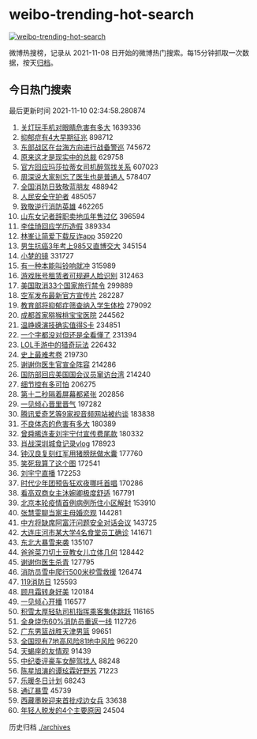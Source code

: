 # weibo-trending-hot-search

[![weibo-trending-hot-search](https://github.com/ameizi/weibo-trending-hot-search/actions/workflows/ci.yml/badge.svg)](https://github.com/ameizi/weibo-trending-hot-search/actions/workflows/ci.yml)

微博热搜榜，记录从 2021-11-08 日开始的微博热门搜索。每15分钟抓取一次数据，按天[归档](./archives)。

## 今日热门搜索

<!-- BEGIN --> 
最后更新时间 2021-11-10 02:34:58.280874 
1. [关灯玩手机对眼睛危害有多大](https://s.weibo.com/weibo?q=%23%E5%85%B3%E7%81%AF%E7%8E%A9%E6%89%8B%E6%9C%BA%E5%AF%B9%E7%9C%BC%E7%9D%9B%E5%8D%B1%E5%AE%B3%E6%9C%89%E5%A4%9A%E5%A4%A7%23&Refer=top) 1639336
1. [抑郁症有4大早期征兆](https://s.weibo.com/weibo?q=%23%E6%8A%91%E9%83%81%E7%97%87%E6%9C%894%E5%A4%A7%E6%97%A9%E6%9C%9F%E5%BE%81%E5%85%86%23&Refer=top) 898712
1. [东部战区在台海方向进行战备警巡](https://s.weibo.com/weibo?q=%23%E4%B8%9C%E9%83%A8%E6%88%98%E5%8C%BA%E5%9C%A8%E5%8F%B0%E6%B5%B7%E6%96%B9%E5%90%91%E8%BF%9B%E8%A1%8C%E6%88%98%E5%A4%87%E8%AD%A6%E5%B7%A1%23&Refer=top) 745672
1. [原来这才是现实中的总裁](https://s.weibo.com/weibo?q=%23%E5%8E%9F%E6%9D%A5%E8%BF%99%E6%89%8D%E6%98%AF%E7%8E%B0%E5%AE%9E%E4%B8%AD%E7%9A%84%E6%80%BB%E8%A3%81%23&Refer=top) 629758
1. [官方回应玛莎拉蒂女司机醉驾找关系](https://s.weibo.com/weibo?q=%23%E5%AE%98%E6%96%B9%E5%9B%9E%E5%BA%94%E7%8E%9B%E8%8E%8E%E6%8B%89%E8%92%82%E5%A5%B3%E5%8F%B8%E6%9C%BA%E9%86%89%E9%A9%BE%E6%89%BE%E5%85%B3%E7%B3%BB%23&Refer=top) 607023
1. [周深说大家别忘了医生也是普通人](https://s.weibo.com/weibo?q=%23%E5%91%A8%E6%B7%B1%E8%AF%B4%E5%A4%A7%E5%AE%B6%E5%88%AB%E5%BF%98%E4%BA%86%E5%8C%BB%E7%94%9F%E4%B9%9F%E6%98%AF%E6%99%AE%E9%80%9A%E4%BA%BA%23&Refer=top) 578407
1. [全国消防日致敬蓝朋友](https://s.weibo.com/weibo?q=%23%E5%85%A8%E5%9B%BD%E6%B6%88%E9%98%B2%E6%97%A5%E8%87%B4%E6%95%AC%E8%93%9D%E6%9C%8B%E5%8F%8B%23&Refer=top) 488942
1. [人民安全守护者](https://s.weibo.com/weibo?q=%23%E4%BA%BA%E6%B0%91%E5%AE%89%E5%85%A8%E5%AE%88%E6%8A%A4%E8%80%85%23&Refer=top) 485057
1. [致敬逆行消防英雄](https://s.weibo.com/weibo?q=%23%E8%87%B4%E6%95%AC%E9%80%86%E8%A1%8C%E6%B6%88%E9%98%B2%E8%8B%B1%E9%9B%84%23&Refer=top) 462265
1. [山东女记者辞职卖地瓜年售过亿](https://s.weibo.com/weibo?q=%23%E5%B1%B1%E4%B8%9C%E5%A5%B3%E8%AE%B0%E8%80%85%E8%BE%9E%E8%81%8C%E5%8D%96%E5%9C%B0%E7%93%9C%E5%B9%B4%E5%94%AE%E8%BF%87%E4%BA%BF%23&Refer=top) 396594
1. [李佳琦回应学历造假](https://s.weibo.com/weibo?q=%23%E6%9D%8E%E4%BD%B3%E7%90%A6%E5%9B%9E%E5%BA%94%E5%AD%A6%E5%8E%86%E9%80%A0%E5%81%87%23&Refer=top) 389334
1. [林峯让简爱下载反诈app](https://s.weibo.com/weibo?q=%23%E6%9E%97%E5%B3%AF%E8%AE%A9%E7%AE%80%E7%88%B1%E4%B8%8B%E8%BD%BD%E5%8F%8D%E8%AF%88app%23&Refer=top) 359220
1. [男生抗癌3年考上985又直博交大](https://s.weibo.com/weibo?q=%23%E7%94%B7%E7%94%9F%E6%8A%97%E7%99%8C3%E5%B9%B4%E8%80%83%E4%B8%8A985%E5%8F%88%E7%9B%B4%E5%8D%9A%E4%BA%A4%E5%A4%A7%23&Refer=top) 345154
1. [小梦的镜](https://s.weibo.com/weibo?q=%23%E5%B0%8F%E6%A2%A6%E7%9A%84%E9%95%9C%23&Refer=top) 331727
1. [有一种本能叫铃响就冲](https://s.weibo.com/weibo?q=%23%E6%9C%89%E4%B8%80%E7%A7%8D%E6%9C%AC%E8%83%BD%E5%8F%AB%E9%93%83%E5%93%8D%E5%B0%B1%E5%86%B2%23&Refer=top) 315989
1. [游戏账号租赁者可规避人脸识别](https://s.weibo.com/weibo?q=%23%E6%B8%B8%E6%88%8F%E8%B4%A6%E5%8F%B7%E7%A7%9F%E8%B5%81%E8%80%85%E5%8F%AF%E8%A7%84%E9%81%BF%E4%BA%BA%E8%84%B8%E8%AF%86%E5%88%AB%23&Refer=top) 312463
1. [美国取消33个国家旅行禁令](https://s.weibo.com/weibo?q=%23%E7%BE%8E%E5%9B%BD%E5%8F%96%E6%B6%8833%E4%B8%AA%E5%9B%BD%E5%AE%B6%E6%97%85%E8%A1%8C%E7%A6%81%E4%BB%A4%23&Refer=top) 299889
1. [空军发布最新官方宣传片](https://s.weibo.com/weibo?q=%23%E7%A9%BA%E5%86%9B%E5%8F%91%E5%B8%83%E6%9C%80%E6%96%B0%E5%AE%98%E6%96%B9%E5%AE%A3%E4%BC%A0%E7%89%87%23&Refer=top) 282287
1. [教育部将抑郁症筛查纳入学生体检](https://s.weibo.com/weibo?q=%23%E6%95%99%E8%82%B2%E9%83%A8%E5%B0%86%E6%8A%91%E9%83%81%E7%97%87%E7%AD%9B%E6%9F%A5%E7%BA%B3%E5%85%A5%E5%AD%A6%E7%94%9F%E4%BD%93%E6%A3%80%23&Refer=top) 279092
1. [成都首家猕猴桃宝宝医院](https://s.weibo.com/weibo?q=%23%E6%88%90%E9%83%BD%E9%A6%96%E5%AE%B6%E7%8C%95%E7%8C%B4%E6%A1%83%E5%AE%9D%E5%AE%9D%E5%8C%BB%E9%99%A2%23&Refer=top) 244562
1. [温峥嵘演技确实值得S卡](https://s.weibo.com/weibo?q=%23%E6%B8%A9%E5%B3%A5%E5%B5%98%E6%BC%94%E6%8A%80%E7%A1%AE%E5%AE%9E%E5%80%BC%E5%BE%97S%E5%8D%A1%23&Refer=top) 234851
1. [一个字都没对但还是全看懂了](https://s.weibo.com/weibo?q=%E4%B8%80%E4%B8%AA%E5%AD%97%E9%83%BD%E6%B2%A1%E5%AF%B9%E4%BD%86%E8%BF%98%E6%98%AF%E5%85%A8%E7%9C%8B%E6%87%82%E4%BA%86&Refer=top) 231394
1. [LOL手游中的猎奇玩法](https://s.weibo.com/weibo?q=%23LOL%E6%89%8B%E6%B8%B8%E4%B8%AD%E7%9A%84%E7%8C%8E%E5%A5%87%E7%8E%A9%E6%B3%95%23&Refer=top) 226432
1. [史上最难考卷](https://s.weibo.com/weibo?q=%23%E5%8F%B2%E4%B8%8A%E6%9C%80%E9%9A%BE%E8%80%83%E5%8D%B7%23&Refer=top) 219730
1. [谢谢你医生官宣全阵容](https://s.weibo.com/weibo?q=%23%E8%B0%A2%E8%B0%A2%E4%BD%A0%E5%8C%BB%E7%94%9F%E5%AE%98%E5%AE%A3%E5%85%A8%E9%98%B5%E5%AE%B9%23&Refer=top) 214286
1. [国防部回应美国国会议员窜访台湾](https://s.weibo.com/weibo?q=%23%E5%9B%BD%E9%98%B2%E9%83%A8%E5%9B%9E%E5%BA%94%E7%BE%8E%E5%9B%BD%E5%9B%BD%E4%BC%9A%E8%AE%AE%E5%91%98%E7%AA%9C%E8%AE%BF%E5%8F%B0%E6%B9%BE%23&Refer=top) 214240
1. [细节控有多可怕](https://s.weibo.com/weibo?q=%23%E7%BB%86%E8%8A%82%E6%8E%A7%E6%9C%89%E5%A4%9A%E5%8F%AF%E6%80%95%23&Refer=top) 206275
1. [第十二秒隔着屏幕都紧张](https://s.weibo.com/weibo?q=%23%E7%AC%AC%E5%8D%81%E4%BA%8C%E7%A7%92%E9%9A%94%E7%9D%80%E5%B1%8F%E5%B9%95%E9%83%BD%E7%B4%A7%E5%BC%A0%23&Refer=top) 202856
1. [一见倾心晋里晋气](https://s.weibo.com/weibo?q=%23%E4%B8%80%E8%A7%81%E5%80%BE%E5%BF%83%E6%99%8B%E9%87%8C%E6%99%8B%E6%B0%94%23&Refer=top) 197282
1. [腾讯爱奇艺等9家视音频网站被约谈](https://s.weibo.com/weibo?q=%23%E8%85%BE%E8%AE%AF%E7%88%B1%E5%A5%87%E8%89%BA%E7%AD%899%E5%AE%B6%E8%A7%86%E9%9F%B3%E9%A2%91%E7%BD%91%E7%AB%99%E8%A2%AB%E7%BA%A6%E8%B0%88%23&Refer=top) 183838
1. [不良体态的危害有多大](https://s.weibo.com/weibo?q=%23%E4%B8%8D%E8%89%AF%E4%BD%93%E6%80%81%E7%9A%84%E5%8D%B1%E5%AE%B3%E6%9C%89%E5%A4%9A%E5%A4%A7%23&Refer=top) 180389
1. [曾舜晞连麦刘宇宁付宣传费尾款](https://s.weibo.com/weibo?q=%23%E6%9B%BE%E8%88%9C%E6%99%9E%E8%BF%9E%E9%BA%A6%E5%88%98%E5%AE%87%E5%AE%81%E4%BB%98%E5%AE%A3%E4%BC%A0%E8%B4%B9%E5%B0%BE%E6%AC%BE%23&Refer=top) 180332
1. [肖战深圳城食记录vlog](https://s.weibo.com/weibo?q=%23%E8%82%96%E6%88%98%E6%B7%B1%E5%9C%B3%E5%9F%8E%E9%A3%9F%E8%AE%B0%E5%BD%95vlog%23&Refer=top) 178923
1. [钟汉良复刻红军用猪膀胱做水囊](https://s.weibo.com/weibo?q=%23%E9%92%9F%E6%B1%89%E8%89%AF%E5%A4%8D%E5%88%BB%E7%BA%A2%E5%86%9B%E7%94%A8%E7%8C%AA%E8%86%80%E8%83%B1%E5%81%9A%E6%B0%B4%E5%9B%8A%23&Refer=top) 177760
1. [笑死我算了这个图](https://s.weibo.com/weibo?q=%23%E7%AC%91%E6%AD%BB%E6%88%91%E7%AE%97%E4%BA%86%E8%BF%99%E4%B8%AA%E5%9B%BE%23&Refer=top) 172541
1. [刘宇宁直播](https://s.weibo.com/weibo?q=%23%E5%88%98%E5%AE%87%E5%AE%81%E7%9B%B4%E6%92%AD%23&Refer=top) 172253
1. [时代少年团预告狂欢夜哪吒首唱](https://s.weibo.com/weibo?q=%23%E6%97%B6%E4%BB%A3%E5%B0%91%E5%B9%B4%E5%9B%A2%E9%A2%84%E5%91%8A%E7%8B%82%E6%AC%A2%E5%A4%9C%E5%93%AA%E5%90%92%E9%A6%96%E5%94%B1%23&Refer=top) 170286
1. [看高双商女主沐婉卿极度舒适](https://s.weibo.com/weibo?q=%23%E7%9C%8B%E9%AB%98%E5%8F%8C%E5%95%86%E5%A5%B3%E4%B8%BB%E6%B2%90%E5%A9%89%E5%8D%BF%E6%9E%81%E5%BA%A6%E8%88%92%E9%80%82%23&Refer=top) 167791
1. [北京本轮疫情首例病例所住小区解封](https://s.weibo.com/weibo?q=%23%E5%8C%97%E4%BA%AC%E6%9C%AC%E8%BD%AE%E7%96%AB%E6%83%85%E9%A6%96%E4%BE%8B%E7%97%85%E4%BE%8B%E6%89%80%E4%BD%8F%E5%B0%8F%E5%8C%BA%E8%A7%A3%E5%B0%81%23&Refer=top) 153910
1. [张慧雯聊当家主母婚恋观](https://s.weibo.com/weibo?q=%23%E5%BC%A0%E6%85%A7%E9%9B%AF%E8%81%8A%E5%BD%93%E5%AE%B6%E4%B8%BB%E6%AF%8D%E5%A9%9A%E6%81%8B%E8%A7%82%23&Refer=top) 144281
1. [中方将缺席阿富汗问题安全对话会议](https://s.weibo.com/weibo?q=%23%E4%B8%AD%E6%96%B9%E5%B0%86%E7%BC%BA%E5%B8%AD%E9%98%BF%E5%AF%8C%E6%B1%97%E9%97%AE%E9%A2%98%E5%AE%89%E5%85%A8%E5%AF%B9%E8%AF%9D%E4%BC%9A%E8%AE%AE%23&Refer=top) 143725
1. [大连庄河市某大学4名食堂员工确诊](https://s.weibo.com/weibo?q=%23%E5%A4%A7%E8%BF%9E%E5%BA%84%E6%B2%B3%E5%B8%82%E6%9F%90%E5%A4%A7%E5%AD%A64%E5%90%8D%E9%A3%9F%E5%A0%82%E5%91%98%E5%B7%A5%E7%A1%AE%E8%AF%8A%23&Refer=top) 141671
1. [东北大暴雪来袭](https://s.weibo.com/weibo?q=%23%E4%B8%9C%E5%8C%97%E5%A4%A7%E6%9A%B4%E9%9B%AA%E6%9D%A5%E8%A2%AD%23&Refer=top) 135107
1. [爸爸菜刀切土豆教女儿立体几何](https://s.weibo.com/weibo?q=%23%E7%88%B8%E7%88%B8%E8%8F%9C%E5%88%80%E5%88%87%E5%9C%9F%E8%B1%86%E6%95%99%E5%A5%B3%E5%84%BF%E7%AB%8B%E4%BD%93%E5%87%A0%E4%BD%95%23&Refer=top) 128442
1. [谢谢你医生杀青](https://s.weibo.com/weibo?q=%23%E8%B0%A2%E8%B0%A2%E4%BD%A0%E5%8C%BB%E7%94%9F%E6%9D%80%E9%9D%92%23&Refer=top) 127795
1. [消防员雪中爬行500米挖雪救援](https://s.weibo.com/weibo?q=%23%E6%B6%88%E9%98%B2%E5%91%98%E9%9B%AA%E4%B8%AD%E7%88%AC%E8%A1%8C500%E7%B1%B3%E6%8C%96%E9%9B%AA%E6%95%91%E6%8F%B4%23&Refer=top) 126474
1. [119消防日](https://s.weibo.com/weibo?q=%23119%E6%B6%88%E9%98%B2%E6%97%A5%23&Refer=top) 125593
1. [顾月霜转身好美](https://s.weibo.com/weibo?q=%E9%A1%BE%E6%9C%88%E9%9C%9C%E8%BD%AC%E8%BA%AB%E5%A5%BD%E7%BE%8E&Refer=top) 120184
1. [一见倾心开播](https://s.weibo.com/weibo?q=%23%E4%B8%80%E8%A7%81%E5%80%BE%E5%BF%83%E5%BC%80%E6%92%AD%23&Refer=top) 116577
1. [积雪太厚轻轨司机指挥乘客集体跳跃](https://s.weibo.com/weibo?q=%23%E7%A7%AF%E9%9B%AA%E5%A4%AA%E5%8E%9A%E8%BD%BB%E8%BD%A8%E5%8F%B8%E6%9C%BA%E6%8C%87%E6%8C%A5%E4%B9%98%E5%AE%A2%E9%9B%86%E4%BD%93%E8%B7%B3%E8%B7%83%23&Refer=top) 116165
1. [全身烧伤60%消防员重返一线](https://s.weibo.com/weibo?q=%23%E5%85%A8%E8%BA%AB%E7%83%A7%E4%BC%A460%25%E6%B6%88%E9%98%B2%E5%91%98%E9%87%8D%E8%BF%94%E4%B8%80%E7%BA%BF%23&Refer=top) 112726
1. [广东男篮战胜天津男篮](https://s.weibo.com/weibo?q=%23%E5%B9%BF%E4%B8%9C%E7%94%B7%E7%AF%AE%E6%88%98%E8%83%9C%E5%A4%A9%E6%B4%A5%E7%94%B7%E7%AF%AE%23&Refer=top) 99651
1. [全国现有7地高风险81地中风险](https://s.weibo.com/weibo?q=%23%E5%85%A8%E5%9B%BD%E7%8E%B0%E6%9C%897%E5%9C%B0%E9%AB%98%E9%A3%8E%E9%99%A981%E5%9C%B0%E4%B8%AD%E9%A3%8E%E9%99%A9%23&Refer=top) 96220
1. [天蝎座的友情观](https://s.weibo.com/weibo?q=%23%E5%A4%A9%E8%9D%8E%E5%BA%A7%E7%9A%84%E5%8F%8B%E6%83%85%E8%A7%82%23&Refer=top) 91439
1. [中纪委评豪车女醉驾找人](https://s.weibo.com/weibo?q=%23%E4%B8%AD%E7%BA%AA%E5%A7%94%E8%AF%84%E8%B1%AA%E8%BD%A6%E5%A5%B3%E9%86%89%E9%A9%BE%E6%89%BE%E4%BA%BA%23&Refer=top) 88248
1. [陈星旭演的谭玹霖好野苏](https://s.weibo.com/weibo?q=%23%E9%99%88%E6%98%9F%E6%97%AD%E6%BC%94%E7%9A%84%E8%B0%AD%E7%8E%B9%E9%9C%96%E5%A5%BD%E9%87%8E%E8%8B%8F%23&Refer=top) 71223
1. [乐暖冬日计划](https://s.weibo.com/weibo?q=%23%E4%B9%90%E6%9A%96%E5%86%AC%E6%97%A5%E8%AE%A1%E5%88%92%23&Refer=top) 68243
1. [通辽暴雪](https://s.weibo.com/weibo?q=%23%E9%80%9A%E8%BE%BD%E6%9A%B4%E9%9B%AA%23&Refer=top) 45739
1. [西藏墨脱迎来首批戍边女兵](https://s.weibo.com/weibo?q=%23%E8%A5%BF%E8%97%8F%E5%A2%A8%E8%84%B1%E8%BF%8E%E6%9D%A5%E9%A6%96%E6%89%B9%E6%88%8D%E8%BE%B9%E5%A5%B3%E5%85%B5%23&Refer=top) 33638
1. [年轻人脱发的4个主要原因](https://s.weibo.com/weibo?q=%23%E5%B9%B4%E8%BD%BB%E4%BA%BA%E8%84%B1%E5%8F%91%E7%9A%844%E4%B8%AA%E4%B8%BB%E8%A6%81%E5%8E%9F%E5%9B%A0%23&Refer=top) 24504
<!-- END -->

历史归档 [./archives](./archives)

